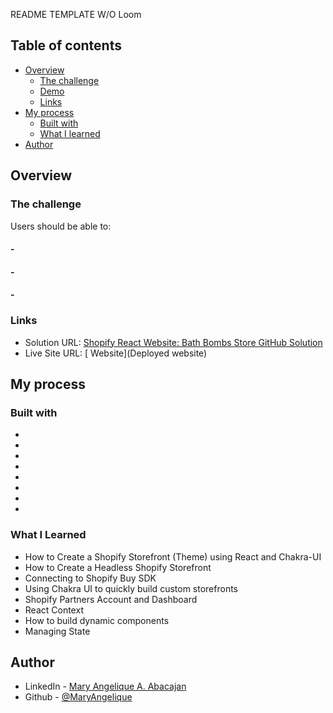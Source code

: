README TEMPLATE W/O Loom

## Table of contents

- [Overview](#overview)
  - [The challenge](#the-challenge)
  - [Demo](#project-demo)
  - [Links](#links)
- [My process](#my-process)
  - [Built with](#built-with)
  - [What I learned](#what-i-learned)
- [Author](#author)

## Overview

### The challenge

Users should be able to:

#### - 

#### - 

#### - 


### Links

- Solution URL: [Shopify React Website: Bath Bombs Store GitHub Solution](https://github.com/MaryAngelique/shopify-react)
- Live Site URL: [ Website](Deployed website)

## My process

### Built with

- 
- 
- 
- 
- 
- 
- 
- 

### What I Learned
- How to Create a Shopify Storefront (Theme) using React and Chakra-UI
- How to Create a Headless Shopify Storefront
- Connecting to Shopify Buy SDK
- Using Chakra UI to quickly build custom storefronts
- Shopify Partners Account and Dashboard
- React Context
- How to build dynamic components
- Managing State


## Author

- LinkedIn - [Mary Angelique A. Abacajan](https://www.linkedin.com/in/mary-angelique-abacajan/)
- Github - [@MaryAngelique](https://www.github.com/MaryAngelique)
